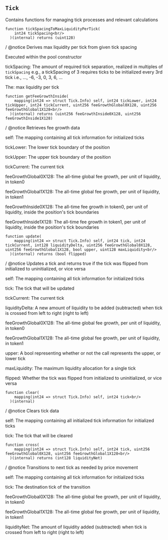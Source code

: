 
## `Tick`

Contains functions for managing tick processes and relevant calculations



 ```solidity 
 function tickSpacingToMaxLiquidityPerTick(
     int24 tickSpacing<br/>
   )(internal) returns (uint128)
 ``` 

/ @notice Derives max liquidity per tick from given tick spacing

Executed within the pool constructor


tickSpacing: The amount of required tick separation, realized in multiples of `tickSpacing`
    e.g., a tickSpacing of 3 requires ticks to be initialized every 3rd tick i.e., ..., -6, -3, 0, 3, 6, ...


The: max liquidity per tick

 ```solidity 
 function getFeeGrowthInside(
     mapping(int24 => struct Tick.Info) self, int24 tickLower, int24 tickUpper, int24 tickCurrent, uint256 feeGrowthGlobal0X128, uint256 feeGrowthGlobal1X128<br/>
   )(internal) returns (uint256 feeGrowthInside0X128, uint256 feeGrowthInside1X128)
 ``` 

/ @notice Retrieves fee growth data



self: The mapping containing all tick information for initialized ticks

tickLower: The lower tick boundary of the position

tickUpper: The upper tick boundary of the position

tickCurrent: The current tick

feeGrowthGlobal0X128: The all-time global fee growth, per unit of liquidity, in token0

feeGrowthGlobal1X128: The all-time global fee growth, per unit of liquidity, in token1


feeGrowthInside0X128: The all-time fee growth in token0, per unit of liquidity, inside the position's tick boundaries

feeGrowthInside1X128: The all-time fee growth in token1, per unit of liquidity, inside the position's tick boundaries

 ```solidity 
 function update(
     mapping(int24 => struct Tick.Info) self, int24 tick, int24 tickCurrent, int128 liquidityDelta, uint256 feeGrowthGlobal0X128, uint256 feeGrowthGlobal1X128, bool upper, uint128 maxLiquidity<br/>
   )(internal) returns (bool flipped)
 ``` 

/ @notice Updates a tick and returns true if the tick was flipped from initialized to uninitialized, or vice versa



self: The mapping containing all tick information for initialized ticks

tick: The tick that will be updated

tickCurrent: The current tick

liquidityDelta: A new amount of liquidity to be added (subtracted) when tick is crossed from left to right (right to left)

feeGrowthGlobal0X128: The all-time global fee growth, per unit of liquidity, in token0

feeGrowthGlobal1X128: The all-time global fee growth, per unit of liquidity, in token1

upper: A bool representing whether or not the call represents the upper, or lower tick

maxLiquidity: The maximum liquidity allocation for a single tick


flipped: Whether the tick was flipped from initialized to uninitialized, or vice versa

 ```solidity 
 function clear(
     mapping(int24 => struct Tick.Info) self, int24 tick<br/>
   )(internal)
 ``` 

/ @notice Clears tick data



self: The mapping containing all initialized tick information for initialized ticks

tick: The tick that will be cleared


 ```solidity 
 function cross(
     mapping(int24 => struct Tick.Info) self, int24 tick, uint256 feeGrowthGlobal0X128, uint256 feeGrowthGlobal1X128<br/>
   )(internal) returns (int128 liquidityNet)
 ``` 

/ @notice Transitions to next tick as needed by price movement



self: The mapping containing all tick information for initialized ticks

tick: The destination tick of the transition

feeGrowthGlobal0X128: The all-time global fee growth, per unit of liquidity, in token0

feeGrowthGlobal1X128: The all-time global fee growth, per unit of liquidity, in token1


liquidityNet: The amount of liquidity added (subtracted) when tick is crossed from left to right (right to left)


